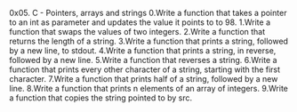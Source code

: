 0x05. C - Pointers, arrays and strings
0.Write a function that takes a pointer to an int as parameter and updates the value it points to to 98.
1.Write a function that swaps the values of two integers.
2.Write a function that returns the length of a string.
3.Write a function that prints a string, followed by a new line, to stdout.
4.Write a function that prints a string, in reverse, followed by a new line.
5.Write a function that reverses a string.
6.Write a function that prints every other character of a string, starting with the first character.
7.Write a function that prints half of a string, followed by a new line.
8.Write a function that prints n elements of an array of integers.
9.Write a function that copies the string pointed to by src.
